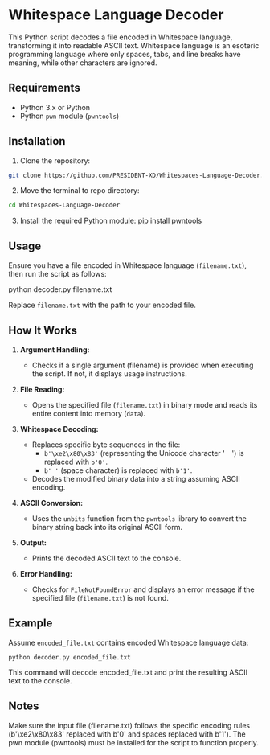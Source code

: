 # Whitespace Language Decoder

This Python script decodes a file encoded in Whitespace language, transforming it into readable ASCII text. Whitespace language is an esoteric programming language where only spaces, tabs, and line breaks have meaning, while other characters are ignored.

## Requirements

- Python 3.x or Python
- Python `pwn` module (`pwntools`)

## Installation

1. Clone the repository:

```bash
git clone https://github.com/PRESIDENT-XD/Whitespaces-Language-Decoder.git
```
2. Move the terminal to repo directory:
```bash
cd Whitespaces-Language-Decoder
```
3. Install the required Python module:
pip install pwntools


## Usage

Ensure you have a file encoded in Whitespace language (`filename.txt`), then run the script as follows:


python decoder.py filename.txt


Replace `filename.txt` with the path to your encoded file.

## How It Works

1. **Argument Handling:**
   - Checks if a single argument (filename) is provided when executing the script. If not, it displays usage instructions.

2. **File Reading:**
   - Opens the specified file (`filename.txt`) in binary mode and reads its entire content into memory (`data`).

3. **Whitespace Decoding:**
   - Replaces specific byte sequences in the file:
     - `b'\xe2\x80\x83'` (representing the Unicode character ' ') is replaced with `b'0'`.
     - `b' '` (space character) is replaced with `b'1'`.
   - Decodes the modified binary data into a string assuming ASCII encoding.

4. **ASCII Conversion:**
   - Uses the `unbits` function from the `pwntools` library to convert the binary string back into its original ASCII form.

5. **Output:**
   - Prints the decoded ASCII text to the console.

6. **Error Handling:**
   - Checks for `FileNotFoundError` and displays an error message if the specified file (`filename.txt`) is not found.

## Example

Assume `encoded_file.txt` contains encoded Whitespace language data:

```plaintext
python decoder.py encoded_file.txt
```

This command will decode encoded_file.txt and print the resulting ASCII text to the console.

## Notes
Make sure the input file (filename.txt) follows the specific encoding rules (b'\xe2\x80\x83' replaced with b'0' and spaces replaced with b'1').
The pwn module (pwntools) must be installed for the script to function properly.
